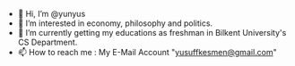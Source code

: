 - 👋 Hi, I’m @yunyus
- 👀 I’m interested in economy, philosophy and politics.
- 🌱 I’m currently getting my educations as freshman in Bilkent University's CS Department.
- 📫 How to reach me : My E-Mail Account "yusuffkesmen@gmail.com" 

<!---
yunyus/yunyus is a ✨ special ✨ repository because its `README.md` (this file) appears on your GitHub profile.
You can click the Preview link to take a look at your changes.
--->
